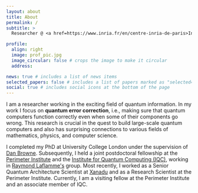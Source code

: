 ```yaml
---
layout: about
title: About
permalink: /
subtitle: >
  Researcher @ <a href=https://www.inria.fr/en/centre-inria-de-paris>Inria Paris</a> (COSMIQ team)

profile:
  align: right
  image: prof_pic.jpg
  image_circular: false # crops the image to make it circular
  address:

news: true # includes a list of news items
selected_papers: false # includes a list of papers marked as "selected={true}"
social: true # includes social icons at the bottom of the page
---
```


I am a researcher working in the exciting field of quantum information.
In my work I focus on **quantum error correction**, i.e., making sure that quantum computers function correctly even when some of their components go wrong.
This research is crucial in the quest to build large-scale quantum computers and also has surprising connections to various fields of mathematics, physics, and computer science.

I completed my PhD at University College London under the supervision of [Dan Browne](https://sites.google.com/site/danbrowneucl).
Subsequently, I held a joint postdoctoral fellowship at the [Perimeter Institute](https://perimeterinstitute.ca) and the [Institute for Quantum Computing (IQC)](https://uwaterloo.ca/institute-for-quantum-computing), working in [Raymond Laflamme's](https://laflamme.iqc.uwaterloo.ca) group.
Most recently, I worked as a Senior Quantum Architecture Scientist at [Xanadu](https://xanadu.ai) and as a Research Scientist at the Perimeter Institute.
Currently, I am a visiting fellow at the Perimeter Institute and an associate member of IQC.

<!-- My full CV can be downloaded [here](assets/pdf/cv.pdf). -->
